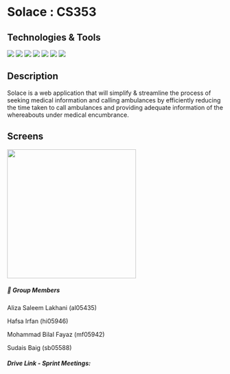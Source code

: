 
# Solace : CS353

## Technologies & Tools
![](https://img.shields.io/badge/Editor-VisualStudio-informational?style=flat&logo=intellij-idea&logoColor=white&color=9f94d1)
![](https://img.shields.io/badge/Framework-.NET-informational?style=flat&logo=C++&logoColor=white&color=9f94d1)
![](https://img.shields.io/badge/Code-Python-informational?style=flat&logo=python&logoColor=white&color=9f94d1)
![](https://img.shields.io/badge/Code-JavaScript-informational?style=flat&logo=javascript&logoColor=white&color=9f94d1)
![](https://img.shields.io/badge/Code-Html-informational?style=flat&logo=HTML&logoColor=white&color=9f94d1)
![](https://img.shields.io/badge/Code-CSS-informational?style=flat&logo=CSS&logoColor=white&color=9f94d1)
![](https://img.shields.io/badge/Code-SQL-informational?style=flat&logo=C++&logoColor=white&color=9f94d1)



##  Description

 Solace is a web application that will simplify & streamline the process of seeking medical information and calling ambulances by efficiently reducing the time taken to call ambulances and providing adequate information of the whereabouts under medical encumbrance. 



## Screens

<p float="left">
  <img height = 300px width = 300px align="center" src="," />
 

</p>

##### &#128101; Group Members
Aliza Saleem Lakhani (al05435)

Hafsa Irfan (hi05946)

Mohammad Bilal Fayaz (mf05942)

Sudais Baig (sb05588)

#####  Drive Link - Sprint Meetings:


 <!-- <details>
  <summary>Homeworks</summary>
   
</details> -->

